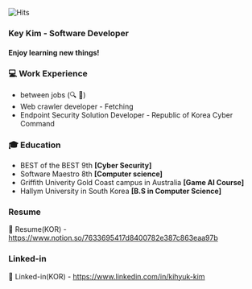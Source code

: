 ![Hits](https://hits.seeyoufarm.com/api/count/incr/badge.svg?url=https://github.com/KimKiHyuk)
### Key Kim - Software Developer

#### Enjoy learning new things!

### 💻 Work Experience
* between jobs (🔍 💼)
* Web crawler developer - Fetching
* Endpoint Security Solution Developer - Republic of Korea Cyber Command

### 🎓 Education
* BEST of the BEST 9th **[Cyber Security]**
* Software Maestro 8th  **[Computer science]**
* Griffith Univerity Gold Coast campus in Australia **[Game AI Course]**
* Hallym University in South Korea **[B.S in Computer Science]**


### Resume
📃 Resume(KOR) - https://www.notion.so/7633695417d8400782e387c863eaa97b

### Linked-in
👔 Linked-in(KOR) - https://www.linkedin.com/in/kihyuk-kim
